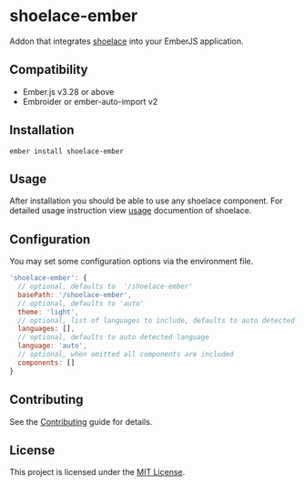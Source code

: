 # shoelace-ember

Addon that integrates [shoelace](https://shoelace.style/) into your EmberJS application.

## Compatibility

- Ember.js v3.28 or above
- Embroider or ember-auto-import v2

## Installation

```
ember install shoelace-ember
```

## Usage

After installation you should be able to use any shoelace component. For detailed usage instruction view [usage](https://shoelace.style/getting-started/usage) documention of shoelace.

## Configuration

You may set some configuration options via the environment file.

```js
'shoelace-ember': {
  // optional, defaults to  '/shoelace-ember'
  basePath: '/shoelace-ember',
  // optional, defaults to 'auto'
  theme: 'light',
  // optional, list of languages to include, defaults to auto detected language is also included
  languages: [],
  // optional, defaults to auto detected language
  language: 'auto',
  // optional, when omitted all components are included
  components: []
}
```

## Contributing

See the [Contributing](CONTRIBUTING.md) guide for details.

## License

This project is licensed under the [MIT License](LICENSE.md).

